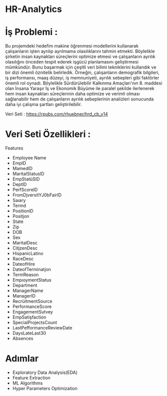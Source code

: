 # HR-Analytics

# İş Problemi :
Bu projemdeki hedefim makine öğrenmesi modellerini kullanarak çalışanların işten ayrılıp ayrılmama olasılıklarını tahmin etmekti. 
Böylelikle şirketin insan kaynakları süreçlerini optimize etmesi ve çalışanların ayrılık olasılığını önceden tespit ederek işgücü planlamasını geliştirmesi mümkündür. Bunu başarmak için çeşitli veri bilimi tekniklerini kullandık ve bir dizi önemli öznitelik belirledik. Örneğin, çalışanların demografik bilgileri, iş performansı, maaş düzeyi, iş memnuniyeti, ayrılık sebepleri gibi faktörler önemli rol oynadı. Böylelikle Sürdürülebilir Kalkınma Amaçları'nın 8. maddesi olan İnsana Yaraşır İş ve Ekonomik Büyüme ile paralel şekilde ilerlenerek hem insan kaynakları süreçlerinin daha optimize ve verimli olması sağlanabilir hem de çalışanların ayrılık sebeplerinin analizleri sonucunda daha iyi çalışma şartları geliştirilebilir.

Veri Seti : https://rpubs.com/rhuebner/hrd_cb_v14
# Veri Seti Özellikleri :
Features 

* Employee Name
* EmplD
* MamedID
* MaritaIStatusID
* EmpStatüSID
* DeptlD
* PerfScorelD
* FromDjversitYJ0bFairID
* Saıary
* Termd
* PositionlD
* Positjon
* State
* Zip
* DOB
* Sex
* MaritaIDesc
* CitjzenDesc
* HispanicLatino
* RaceDesc
* DateofHire
* DateofTerminatjon
* TermReason
* EmpıoymentStatus
* Department
* ManagerName
* ManagerID
* RecrüitmentSource
* PerformanceScore
* EngagementSutvey
* EmpSatişfaction
* SpecialProjectsCount
* LastPefformanceReviewDate
* DaysLateLast30
* Absences


# Adımlar 
* Exploratory Data Analysis(EDA)
* Feature Extraction
* ML Algorithms
* Hyper Parameters Optimization
  
